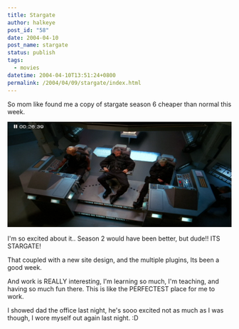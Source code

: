 ```yaml
---
title: Stargate
author: halkeye
post_id: "58"
date: 2004-04-10
post_name: stargate
status: publish
tags:
  - movies
datetime: 2004-04-10T13:51:24+0800
permalink: /2004/04/09/stargate/index.html
---
```


So mom like found me a copy of stargate season 6 cheaper than normal this week.

![stargate](xine_snapshot-4.png)

I'm so excited about it.. Season 2 would have been better, but dude!! ITS STARGATE!

That coupled with a new site design, and the multiple plugins, Its been a good week.

And work is REALLY interesting, I'm learning so much, I'm teaching, and having so much fun there. This is like the PERFECTEST place for me to work.

I showed dad the office last night, he's sooo excited not as much as I was though, I wore myself out again last night. :D
